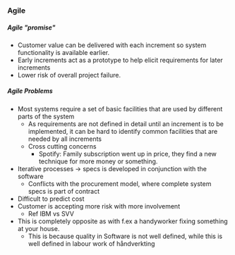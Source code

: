 ### Agile
##### Agile "promise"
- Customer value can be delivered with each increment so system functionality is available earlier.
- Early increments act as a prototype to help elicit requirements for later increments
- Lower risk of overall project failure.

##### Agile Problems
- Most systems require a set of basic facilities that are used by different parts of the system
	- As requirements are not defined in detail until an increment is to be implemented, it can be hard to identify common facilities that are needed by all increments
	- Cross cutting concerns
		- Spotify: Family subscription went up in price, they find a new technique for more money or something. 
- Iterative processes -> specs is developed in conjunction with the software
	- Conflicts with the procurement model, where complete system specs is part of contract
- Difficult to predict cost
- Customer is accepting more risk with more involvement
	- Ref IBM vs SVV
- This is completely opposite as with f.ex a handyworker fixing something at your house.
	- This is because quality in Software is not well defined, while this is well defined in labour work of håndverkting

